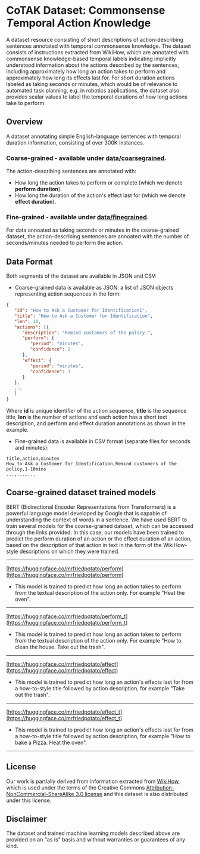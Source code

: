 # CoTAK Dataset: **Co**mmonsense *T*emporal *A*ction *K*nowledge

A dataset resource consisting of short descriptions of action-describing sentences annotated with temporal commonsense knowledge. The dataset consists of instructions extracted from WikiHow, which are annotated with commonsense knowledge-based temporal labels indicating implicitly understood information about the actions described by the sentences, including approximately how long an action takes to perform and approximately how long its effects last for. For short duration actions labeled as taking seconds or minutes, which would be of relevance to automated task planning, e.g. in robotics applications, the dataset also provides scalar values to label the temporal durations of how long actions take to perform. 

## Overview

A dataset annotating simple English-language sentences with temporal duration information, consisting of over 300K instances. 

### Coarse-grained - available under [data/coarsegrained](data/coarsegrained).

The action-describing sentences are annotated with:

- How long the action takes to perform or complete (which we denote **perform duration**). 
- How long the duration of the action's effect last for (which we denote **effect duration**).

### Fine-grained - available under [data/finegrained](data/finegrained).

For data annoated as taking seconds or minutes in the coarse-grained dataset, the action-describing sentences are annoated with the number of seconds/minutes needed to perform the action.

## Data Format

Both segments of the dataset are available in JSON and CSV:

- Coarse-grained data is available as JSON: a list of JSON objects representing action sequences in the form:

```json
{     
   "id": "How to Ask a Customer for Identification1",
   "title": "How to Ask a Customer for Identification",
   "len": 10,
   "actions": [{
      "description": "Remind customers of the policy.",
      "perform": {
         "period": "minutes",
         "confidence": 2
      },
      "effect": {
         "period": "minutes",
         "confidence": 3
      }
   },
   ...
   ]
}
```

Where **id** is unique identifier of the action sequence, **title** is the sequence title, **len** is the number of actions and each action has a short text description, and perform and effect duration annotations as shown in the example.

- Fine-grained data is available in CSV format (separate files for seconds and minutes):

```csv
title,action,minutes
How to Ask a Customer for Identification,Remind customers of the policy,1-10mins
...,...,...
```

## Coarse-grained dataset trained models

BERT (Bidirectional Encoder Representations from Transformers) is a powerful language model developed by Google that is capable of understanding the context of words in a sentence. We have used BERT to train several models for the coarse-grained dataset, which can be accessed through the links provided. In this case, our models have been trained to predict the perform duration of an action or the effect duration of an action, based on the description of that action in text in the form of the WikiHow-style descriptions on which they were trained. 

---
[https://huggingface.co/mrfriedpotato/perform](https://huggingface.co/mrfriedpotato/perform)
- This model is trained to predict how long an action takes to perform from the textual description of the action only. For example "Heat the oven".
---
[https://huggingface.co/mrfriedpotato/perform_t](https://huggingface.co/mrfriedpotato/perform_t)
- This model is trained to predict how long an action takes to perform from the textual description of the action only. For example "How to clean the house. Take out the trash".
---
[https://huggingface.co/mrfriedpotato/effect](https://huggingface.co/mrfriedpotato/effect)
- This model is trained to predict how long an action's effects last for from a how-to-style title followed by action description, for example "Take out the trash".
---
[https://huggingface.co/mrfriedpotato/effect_t](https://huggingface.co/mrfriedpotato/effect_t)
- This model is trained to predict how long an action's effects last for from a how-to-style title followed by action description, for example "How to bake a Pizza. Heat the oven".
---

## License

Our work is partially derived from information extracted from [WikiHow](https://www.wikihow.com/), which is used under the terms of the Creative Commons [Attribution-NonCommercial-ShareAlike 3.0 license](https://creativecommons.org/licenses/by-nc-sa/3.0/) and this dataset is also distributed under this license.

## Disclaimer

The dataset and trained machine learning models described above are provided on an "as is" basis and without warranties or guarantees of any kind.
